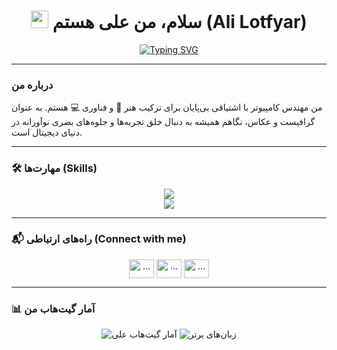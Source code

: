 <div align="center">

# <img src="https://media.giphy.com/media/hvRJCLFzcasrR4ia7z/giphy.gif" width="28px"> سلام، من علی هستم (Ali Lotfyar)

<a href="https://git.io/typing-svg"><img src="https://readme-typing-svg.demolab.com?font=Vazirmatn&size=25&duration=4000&pause=1000&color=19A7CE&center=true&vCenter=true&width=550&lines=%D9%85%D9%87%D9%86%D8%AF%D8%B3+%DA%A9%D8%A7%D9%85%D9%BE%DB%8C%D9%88%D8%AA%D8%B1+%D9%88+%D8%B7%D8%B1%D8%A7%D8%AD+%D8%AF%DB%8C%D8%AC%DB%8C%D8%AA%D8%A7%D9%84;%D8%AE%D8%A7%D9%84%D9%82+%D8%AA%D8%AC%D8%B1%D8%A8%D9%87%E2%80%8C%D9%87%D8%A7%DB%8C+%D8%A8%D8%B5%D8%B1%DB%8C+%D9%86%D9%88%D8%A2%D9%88%D8%B1%D8%A7%D9%86%D9%87;%D8%B9%D8%A7%D8%B4%D9%82+%D8%AA%D8%B1%DA%A9%DB%8C%D8%A8+%D9%87%D9%86%D8%B1+%D9%88+%D9%81%D9%86%D8%A7%D9%88%D8%B1%DB%8C" alt="Typing SVG" /></a>

</div>

---

### **درباره من**

من مهندس کامپیوتر با اشتیاقی بی‌پایان برای ترکیب هنر 🎨 و فناوری 💻 هستم. به عنوان گرافیست و عکاس، نگاهم همیشه به دنبال خلق تجربه‌ها و جلوه‌های بصری نوآورانه در دنیای دیجیتال است.

---

### **🛠️ مهارت‌ها (Skills)**

<p align="center">
  <a href="https://skillicons.dev">
    <img src="https://skillicons.dev/icons?i=python,javascript,react,nodejs,html,css,git,docker" />
  </a>
  <br>
  <a href="https://skillicons.dev">
    <img src="https://skillicons.dev/icons?i=ps,ai,pr,ae,xd,figma,blender" />
  </a>
</p>

---

### **📬 راه‌های ارتباطی (Connect with me)**

<p align="center">
<a href="https://linkedin.com/in/..." target="blank"><img align="center" src="https://raw.githubusercontent.com/rahuldkjain/github-profile-readme-generator/master/src/images/icons/Social/linked-in-alt.svg" alt="..." height="30" width="40" /></a>
<a href="https://instagram.com/..." target="blank"><img align="center" src="https://raw.githubusercontent.com/rahuldkjain/github-profile-readme-generator/master/src/images/icons/Social/instagram.svg" alt="..." height="30" width="40" /></a>
<a href="https://your-portfolio-website.com" target="blank"><img align="center" src="https://raw.githubusercontent.com/rahuldkjain/github-profile-readme-generator/master/src/images/icons/Social/globe.svg" alt="..." height="30" width="40" /></a>
</p>

---

### **📊 آمار گیت‌هاب من**

<div align="center">
  <img src="https://github-readme-stats.vercel.app/api?username=alilotfyarbat&show_icons=true&locale=fa&theme=vision-friendly-dark&hide_border=true&card_width=450" alt="آمار گیت‌هاب علی" />
  <img src="https://github-readme-stats.vercel.app/api/top-langs/?username=alilotfyarbat&layout=compact&locale=fa&theme=vision-friendly-dark&hide_border=true" alt="زبان‌های برتر" />
</div>
